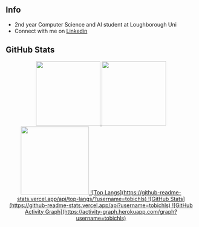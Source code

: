 ## Info

- 2nd year Computer Science and AI student at Loughborough Uni
- Connect with me on [Linkedin](https://www.linkedin.com/in/tobi-fakoya)

## GitHub Stats

<div align="center">
  <a href="#">
    <img height="170em" src="https://github-readme-stats.vercel.app/api?username=tobichls&show_icons=true&theme=dracula&bg_color=00000000&hide_border=true&count_private=true&hide=commits&hide_rank=true&hide_title=false"/>
    <img height="170em" src="https://github-readme-stats.vercel.app/api/top-langs/?username=tobichls&layout=compact&theme=dracula&bg_color=00000000&hide_border=true&langs_count=8&hide_title=false"/>
    <img height="180em" src="https://github-readme-streak-stats.herokuapp.com/?user=tobichls&theme=dracula&hide_border=true&background=00000000&card_width=850"/>
    ![Top Langs](https://github-readme-stats.vercel.app/api/top-langs/?username=tobichls)
    ![GitHub Stats](https://github-readme-stats.vercel.app/api?username=tobichls)
    ![GitHub Activity Graph](https://activity-graph.herokuapp.com/graph?username=tobichls)
  </a>
</div>
